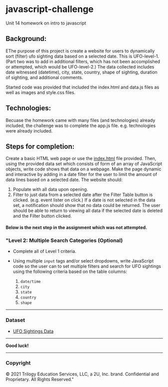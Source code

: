 # javascript-challenge
Unit 14 homework on intro to javascript

## Background:

EThe purpose of this project is create a website for users to dynamically sort (filter) ufo sighting data based on a selected date. This is UFO-level-1. (Part two was to add in additional filters, which has not been accomplished or attempted, which would be UFO-level-2.)  The data collected includes date witnessed (datetime), city, state, country, shape of sighting, duration of sighting, and additional comments.  

Started code was provided that included the index.html and data.js files as well as images and style.css files.

## Technologies:
Becuase the homework came with many files (and technologies) already included, the challenge was to complete the app.js file.  e.g. technologies were already included.

## Steps for completion:
Create a basic HTML web page or use the [index.html](StarterCode/index.html) file provided.  Then, using the provided data set which consists of form of an array of JavaScript objects, write code shows that data on a webpage.  Make the page dynamic and interactive by adding in a date filter for the user to limit the amount of data lines based on a selected date. The website should:
1. Populate with all data upon opening.
2. Filter to just data from a selected date after the Filter Table button is clicked. (e.g. event lister on click.)  If a date is not selected in the data set, a notification should show that no data could be returned.  The user should be able to return to viewing all data if the selected date is deleted and the Filter button clicked.



#### Below is the next step in the assignment which was not attempted.

### "Level 2: Multiple Search Categories (Optional)

* Complete all of Level 1 criteria.

* Using multiple `input` tags and/or select dropdowns, write JavaScript code so the user can to set multiple filters and search for UFO sightings using the following criteria based on the table columns:

  1. `date/time`
  2. `city`
  3. `state`
  4. `country`
  5. `shape`

- - -

### Dataset

* [UFO Sightings Data](StarterCode/static/js/data.js)

- - -

**Good luck!**

- - -

### Copyright

© 2021 Trilogy Education Services, LLC, a 2U, Inc. brand. Confidential and Proprietary. All Rights Reserved."
